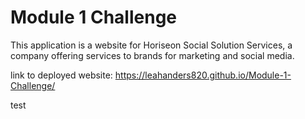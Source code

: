 # Module 1 Challenge 

This application is a website for Horiseon Social Solution Services, a company offering services to brands for marketing and social media.

link to deployed website:
https://leahanders820.github.io/Module-1-Challenge/

test